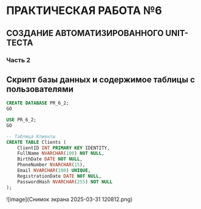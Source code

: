 # ПРАКТИЧЕСКАЯ РАБОТА №6

## СОЗДАНИЕ АВТОМАТИЗИРОВАННОГО UNIT-ТЕСТА

### Часть 2

## Скрипт базы данных и содержимое таблицы с пользователями

``` sql
CREATE DATABASE PR_6_2;
GO

USE PR_6_2;
GO

-- Таблица Клиенты
CREATE TABLE Clients (
    ClientID INT PRIMARY KEY IDENTITY,
    FullName NVARCHAR(100) NOT NULL,
    BirthDate DATE NOT NULL,
    PhoneNumber NVARCHAR(15),
    Email NVARCHAR(100) UNIQUE,
    RegistrationDate DATE NOT NULL,
    PasswordHash NVARCHAR(255) NOT NULL
);
```
![image](Снимок экрана 2025-03-31 120812.png)


